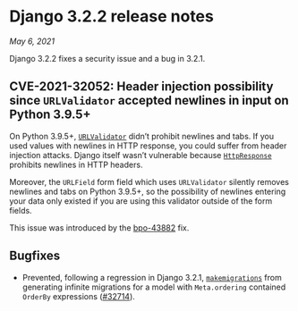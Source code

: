# Django 3.2.2 release notes

*May 6, 2021*

Django 3.2.2 fixes a security issue and a bug in 3.2.1.

## CVE-2021-32052: Header injection possibility since `URLValidator` accepted newlines in input on Python 3.9.5+

On Python 3.9.5+, [`URLValidator`](../ref/validators.md#django.core.validators.URLValidator) didn’t prohibit
newlines and tabs. If you used values with newlines in HTTP response, you could
suffer from header injection attacks. Django itself wasn’t vulnerable because
[`HttpResponse`](../ref/request-response.md#django.http.HttpResponse) prohibits newlines in HTTP headers.

Moreover, the `URLField` form field which uses `URLValidator` silently
removes newlines and tabs on Python 3.9.5+, so the possibility of newlines
entering your data only existed if you are using this validator outside of the
form fields.

This issue was introduced by the [bpo-43882](https://bugs.python.org/issue?@action=redirect&bpo=43882) fix.

## Bugfixes

* Prevented, following a regression in Django 3.2.1, [`makemigrations`](../ref/django-admin.md#django-admin-makemigrations)
  from generating infinite migrations for a model with `Meta.ordering`
  contained `OrderBy` expressions ([#32714](https://code.djangoproject.com/ticket/32714)).
